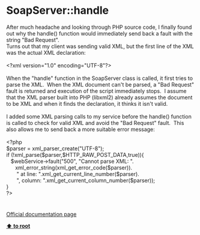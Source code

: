# SoapServer::handle




<div class="phpcode"><span class="html">
After much headache and looking through PHP source code, I finally found out why the handle() function would immediately send back a fault with the string &quot;Bad Request&quot;.
<br>Turns out that my client was sending valid XML, but the first line of the XML was the actual XML declaration:
<br>
<br>&lt;?xml version=&quot;1.0&quot; encoding=&quot;UTF-8&quot;?&gt;
<br>
<br>When the &quot;handle&quot; function in the SoapServer class is called, it first tries to parse the XML.&#xA0; When the XML document can&apos;t be parsed, a &quot;Bad Request&quot; fault is returned and execution of the script immediately stops.&#xA0; I assume that the XML parser built into PHP (libxml2) already assumes the document to be XML and when it finds the declaration, it thinks it isn&apos;t valid.
<br>
<br>I added some XML parsing calls to my service before the handle() function is called to check for valid XML and avoid the &quot;Bad Request&quot; fault.&#xA0; This also allows me to send back a more suitable error message:
<br>
<br><span class="default">&lt;?php
<br>$parser </span><span class="keyword">= </span><span class="default">xml_parser_create</span><span class="keyword">(</span><span class="string">&quot;UTF-8&quot;</span><span class="keyword">);
<br>if (!</span><span class="default">xml_parse</span><span class="keyword">(</span><span class="default">$parser</span><span class="keyword">,</span><span class="default">$HTTP_RAW_POST_DATA</span><span class="keyword">,</span><span class="default">true</span><span class="keyword">)){
<br>&#xA0;&#xA0; </span><span class="default">$webService</span><span class="keyword">-&gt;</span><span class="default">fault</span><span class="keyword">(</span><span class="string">&quot;500&quot;</span><span class="keyword">, </span><span class="string">&quot;Cannot parse XML: &quot;</span><span class="keyword">.
<br>&#xA0; &#xA0; &#xA0; </span><span class="default">xml_error_string</span><span class="keyword">(</span><span class="default">xml_get_error_code</span><span class="keyword">(</span><span class="default">$parser</span><span class="keyword">)).
<br>&#xA0; &#xA0; &#xA0;&#xA0; </span><span class="string">&quot; at line: &quot;</span><span class="keyword">.</span><span class="default">xml_get_current_line_number</span><span class="keyword">(</span><span class="default">$parser</span><span class="keyword">).
<br>&#xA0; &#xA0; &#xA0;&#xA0; </span><span class="string">&quot;, column: &quot;</span><span class="keyword">.</span><span class="default">xml_get_current_column_number</span><span class="keyword">(</span><span class="default">$parser</span><span class="keyword">));
<br>}
<br></span><span class="default">?&gt;</span>
</span>
</div>
  

#

[Official documentation page](https://www.php.net/manual/en/soapserver.handle.php)

**[⬆ to root](/)**